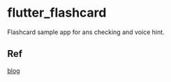 # flutter_flashcard

Flashcard sample app for ans checking and voice hint.

## Ref
[blog](https://thewebdev.tech/flashcard-quiz-flutter)
